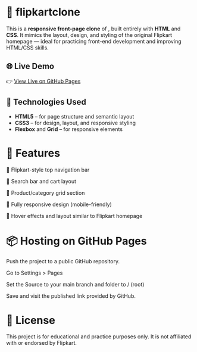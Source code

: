 # 🛒 flipkartclone

This is a **responsive front-page clone** of , built entirely with **HTML** and **CSS**. It mimics the layout, design,
and styling of the original Flipkart homepage — ideal for practicing front-end development and improving HTML/CSS skills.


## 🌐 Live Demo

👉 [View Live on GitHub Pages](https://diksha201.github.io/flipkartclone/) 


## 🧰 Technologies Used

- **HTML5** – for page structure and semantic layout
- **CSS3** – for design, layout, and responsive styling
- **Flexbox** and **Grid** – for responsive elements


# 🎯 Features

🔹 Flipkart-style top navigation bar

🔹 Search bar and cart layout

🔹 Product/category grid section

🔹 Fully responsive design (mobile-friendly)

🔹 Hover effects and layout similar to Flipkart homepage


# 📦 Hosting on GitHub Pages

Push the project to a public GitHub repository.

Go to Settings > Pages

Set the Source to your main branch and folder to / (root)

Save and visit the published link provided by GitHub.

# 📄 License
This project is for educational and practice purposes only. It is not affiliated with or endorsed by Flipkart.
